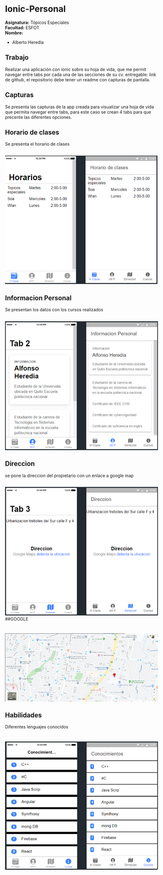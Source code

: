# Ionic-Personal
**Asignatura:** Tópicos Especiales\
**Facultad:** ESFOT\
**Nombre:**
* Alberto Heredia

## Trabajo
Realizar una aplicación con ionic sobre su hoja de vida, que me permit navegar entre tabs por cada una de las secciones de su cv. entregable: link de github, el repositorio debe tener un readme con capturas de pantalla.

## Capturas
Se presenta las capturas de la app creada para visualizar una hoja de vida que permita navegar entre tabs, para este caso se crean 4 tabs para que precente las diferentes opciones.
## Horario de clases
Se presenta el horario de clases
##
![horario](https://github.com/Aheredia05/Ionic-Personal/blob/master/Img/1.png)

## Informacion Personal
Se presentan los datos con los cursos realizados
##
![infp](https://github.com/Aheredia05/Ionic-Personal/blob/master/Img/2.png)

## Direccion
se pone la direccion del propietario con un enlace a google map
##
![reglas](https://github.com/Aheredia05/Ionic-Personal/blob/master/Img/3.png)
##GOOGLE
#
![reglas](https://github.com/Aheredia05/Ionic-Personal/blob/master/Img/4.png)

## Habilidades
Diferentes lenguajes conocidos
#
![reglas](https://github.com/Aheredia05/Ionic-Personal/blob/master/Img/5.png)
